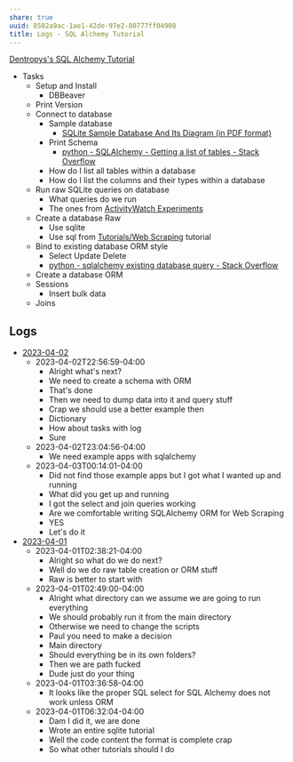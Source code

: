 ```yaml
---
share: true
uuid: 8502a9ac-1ae1-42de-97e2-80777ff04908
title: Logs - SQL Alchemy Tutorial
---
```

[Dentropys's SQL Alchemy Tutorial](/34aa710f-0d0e-4098-88aa-e0b554a2298e)

* Tasks
	* Setup and Install
		* DBBeaver
	* Print Version
	* Connect to database
		* Sample database
			* [SQLite Sample Database And Its Diagram (in PDF format)](https://www.sqlitetutorial.net/sqlite-sample-database/)
		* Print Schema
			* [python - SQLAlchemy - Getting a list of tables - Stack Overflow](https://stackoverflow.com/questions/6473925/sqlalchemy-getting-a-list-of-tables)
		* How do I list all tables within a database
		* How do I list the columns and their types within a database
	* Run raw SQLite queries on database
		* What queries do we run
		* The ones from [ActivityWatch Experiments](/71cde479-25d2-47df-bdd8-0f9a41b7c510)
	* Create a database Raw
		* Use sqlite
		* Use sql from [Tutorials/Web Scraping](/undefined) tutorial
	* Bind to existing database ORM style
		* Select Update Delete
		* [python - sqlalchemy existing database query - Stack Overflow](https://stackoverflow.com/questions/39955521/sqlalchemy-existing-database-query/48363732#48363732)
	* Create a database ORM
	* Sessions
		* Insert bulk data
	* Joins


## Logs

* [2023-04-02](/undefined)
	* 2023-04-02T22:56:59-04:00
		* Alright what's next?
		* We need to create a schema with ORM
		* That's done
		* Then we need to dump data into it and query stuff
		* Crap we should use a better example then
		* Dictionary
		* How about tasks with log
		* Sure
	* 2023-04-02T23:04:56-04:00
		* We need example apps with sqlalchemy
	* 2023-04-03T00:14:01-04:00
		* Did not find those example apps but I got what I wanted up and running
		* What did you get up and running
		* I got the select and join queries working
		* Are we comfortable writing SQLAlchemy ORM for Web Scraping
		* YES
		* Let's do it
* [2023-04-01](/undefined)
	* 2023-04-01T02:38:21-04:00
		* Alright so what do we do next?
		* Well do we do raw table creation or ORM stuff
		* Raw is better to start with
	* 2023-04-01T02:49:00-04:00
		* Alright what directory can we assume we are going to run everything
		* We should probably run it from the main directory
		* Otherwise we need to change the scripts
		* Paul you need to make a decision
		* Main directory
		* Should everything be in its own folders?
		* Then we are path fucked
		* Dude just do your thing
	* 2023-04-01T03:36:58-04:00
		* It looks like the proper SQL select for SQL Alchemy does not work unless ORM
	* 2023-04-01T06:32:04-04:00
		* Dam I did it, we are done
		* Wrote an entire sqlite tutorial
		* Well the code content the format is complete crap
		* So what other tutorials should I do